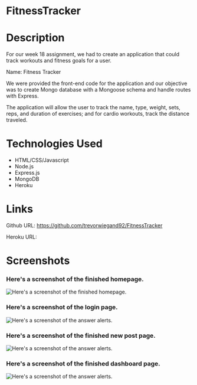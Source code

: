 # FitnessTracker

# Description

For our week 18 assignment, we had to create an application that could track workouts and fitness goals for a user.

Name: Fitness Tracker

We were provided the front-end code for the application and our objective was to create Mongo database with a Mongoose schema and handle routes with Express.

The application will allow the user to track the name, type, weight, sets, reps, and duration of exercises; and for cardio workouts, track the distance traveled.

# Technologies Used

- HTML/CSS/Javascript
- Node.js
- Express.js
- MongoDB
- Heroku

# Links

Github URL: https://github.com/trevorwiegand92/FitnessTracker

Heroku URL:

# Screenshots

### Here's a screenshot of the finished homepage.

![Here's a screenshot of the finished homepage.](./public/images/homepage_screenshot.png)

### Here's a screenshot of the login page.

![Here's a screenshot of the answer alerts.](./public/images/login_screenshot.png)

### Here's a screenshot of the finished new post page.

![Here's a screenshot of the answer alerts.](./public/images/new_post_screenshot.png)

### Here's a screenshot of the finished dashboard page.

![Here's a screenshot of the answer alerts.](./public/images/dashboard_screenshot.png)
